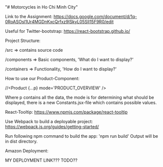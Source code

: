 "# Motorcycles in Ho Chi Minh City" 

Link to the Assignment:
https://docs.google.com/document/d/1q-0RoASOsl1Ur4MGDnKxcQrfxz9lSkyL05SIl15F9R0/edit


Useful for Twitter-bootstrap:
https://react-bootstrap.github.io/


Project Structure:

/src => contains source code

/components => Basic components, 'What do I want to display?'

/containers => Functionality, 'How do I want to display?'


How to use our Product-Component:

//<Product {...p} mode='PRODUCT_OVERVIEW' />

Where p contains all the data, the mode is for determining what should be displayed, there is a new Constants.jsx-file which contains possible values.


React-Tooltip:
https://www.npmjs.com/package/react-tooltip


Use Webpack to build a deployable project: https://webpack.js.org/guides/getting-started/

Run following npm command to build the app: 'npm run build'
Output will be in dist directory.

Amazon Deployment:

 MY DEPLOYMENT LINK??? TODO??